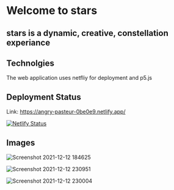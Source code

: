 # Welcome to stars

## stars is a dynamic, creative, constellation experiance

## Technolgies

The web application uses netfliy for deployment and p5.js

## Deployment Status

Link: https://angry-pasteur-0be0e9.netlify.app/

[![Netlify Status](https://api.netlify.com/api/v1/badges/b8fc9c47-d579-4df4-98d2-0edc5a8d0fda/deploy-status)](https://app.netlify.com/sites/angry-pasteur-0be0e9/deploys)

## Images
![Screenshot 2021-12-12 184625](https://user-images.githubusercontent.com/60354054/145738824-fbabc73e-51ec-4543-89f9-6dceb23568ac.png)


![Screenshot 2021-12-12 230951](https://user-images.githubusercontent.com/60354054/145751146-b1bb8869-c439-4bba-b02f-dc7a829ef219.png)


![Screenshot 2021-12-12 230004](https://user-images.githubusercontent.com/60354054/145751153-c84908c2-0470-41c5-aa82-a63fcb7260e5.png)
